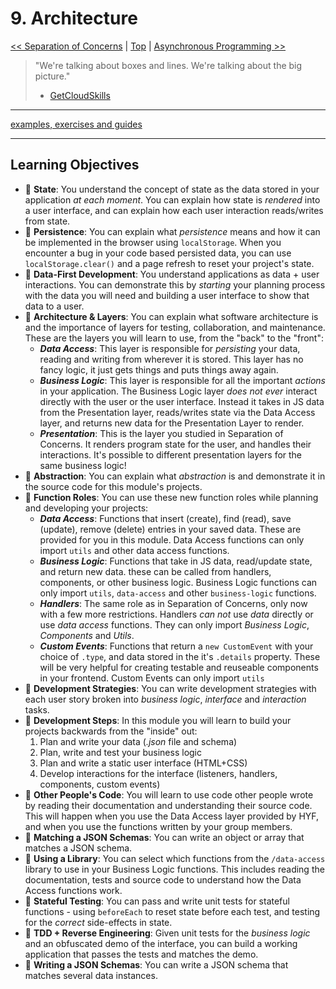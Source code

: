 # 9. Architecture

[&lt;&lt; Separation of Concerns](../separation-of-concerns/README.md) \| [Top](../README.md) \| [Asynchronous Programming &gt;&gt;](../asynchronous-programming/README.md)

> "We're talking about boxes and lines. We're talking about the big picture."
>
> - [GetCloudSkills](https://www.youtube.com/watch?v=i7aKW7YNOxY)

---

[examples, exercises and guides](https://github.com/HackYourFutureBelgium/architecture)

---

## Learning Objectives

- 🥚 **State**: You understand the concept of state as the data stored in your application _at each moment_. You can explain how state is _rendered_ into a user interface, and can explain how each user interaction reads/writes from state.
- 🥚 **Persistence**: You can explain what _persistence_ means and how it can be implemented in the browser using `localStorage`. When you encounter a bug in your code based persisted data, you can use `localStorage.clear()` and a page refresh to reset your project's state.
- 🥚 **Data-First Development**: You understand applications as data + user interactions. You can demonstrate this by _starting_ your planning process with the data you will need and building a user interface to show that data to a user.
- 🥚 **Architecture & Layers**: You can explain what software architecture is and the importance of layers for testing, collaboration, and maintenance. These are the layers you will learn to use, from the "back" to the "front":
  - _**Data Access**_: This layer is responsible for _persisting_ your data, reading and writing from wherever it is stored. This layer has no fancy logic, it just gets things and puts things away again.
  - _**Business Logic**_: This layer is responsible for all the important _actions_ in your application. The Business Logic layer _does not ever_ interact directly with the user or the user interface. Instead it takes in JS data from the Presentation layer, reads/writes state via the Data Access layer, and returns new data for the Presentation Layer to render.
  - _**Presentation**_: This is the layer you studied in Separation of Concerns. It renders program state for the user, and handles their interactions. It's possible to different presentation layers for the same business logic!
- 🥚 **Abstraction**: You can explain what _abstraction_ is and demonstrate it in the source code for this module's projects.
- 🥚 **Function Roles**: You can use these new function roles while planning and developing your projects:
  - _**Data Access**_: Functions that insert \(create\), find \(read\), save \(update\), remove \(delete\) entries in your saved data. These are provided for you in this module. Data Access functions can only import `utils` and other data access functions.
  - _**Business Logic**_: Functions that take in JS data, read/update state, and return new data. these can be called from handlers, components, or other business logic. Business Logic functions can only import `utils`, `data-access` and other `business-logic` functions.
  - _**Handlers**_: The same role as in Separation of Concerns, only now with a few more restrictions. Handlers _can not_ use _data_ directly or use _data access_ functions. They can only import _Business Logic_, _Components_ and _Utils_.
  - _**Custom Events**_: Functions that return a `new CustomEvent` with your choice of `.type`, and data stored in the it's `.details` property. These will be very helpful for creating testable and reuseable components in your frontend. Custom Events can only import `utils`
- 🥚 **Development Strategies**: You can write development strategies with each user story broken into _business logic_, _interface_ and _interaction_ tasks.
- 🥚 **Development Steps**: In this module you will learn to build your projects backwards from the "inside" out:
  1. Plan and write your data \(_.json_ file and schema\)
  2. Plan, write and test your business logic
  3. Plan and write a static user interface \(HTML+CSS\)
  4. Develop interactions for the interface \(listeners, handlers, components, custom events\)
- 🥚 **Other People's Code**: You will learn to use code other people wrote by reading their documentation and understanding their source code. This will happen when you use the Data Access layer provided by HYF, and when you use the functions written by your group members.
- 🐣 **Matching a JSON Schemas**: You can write an object or array that matches a JSON schema.
- 🐣 **Using a Library**: You can select which functions from the `/data-access` library to use in your Business Logic functions. This includes reading the documentation, tests and source code to understand how the Data Access functions work.
- 🐣 **Stateful Testing**: You can pass and write unit tests for stateful functions - using `beforeEach` to reset state before each test, and testing for the _correct_ side-effects in state.
- 🐥 **TDD + Reverse Engineering**: Given unit tests for the _business logic_ and an obfuscated demo of the interface, you can build a working application that passes the tests and matches the demo.
- 🐥 **Writing a JSON Schemas**: You can write a JSON schema that matches several data instances.
